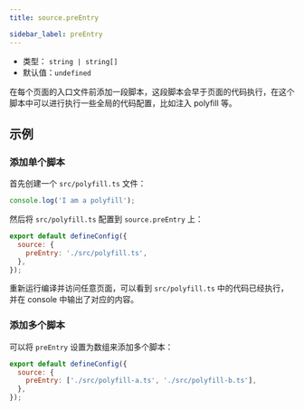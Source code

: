 ```yaml
---
title: source.preEntry

sidebar_label: preEntry
---
```



- 类型： `string | string[]`
- 默认值：`undefined`

在每个页面的入口文件前添加一段脚本，这段脚本会早于页面的代码执行，在这个脚本中可以进行执行一些全局的代码配置，比如注入 polyfill 等。

## 示例

### 添加单个脚本

首先创建一个 `src/polyfill.ts` 文件：

```js title="src/polyfill.ts"
console.log('I am a polyfill');
```

然后将 `src/polyfill.ts` 配置到 `source.preEntry` 上：

```js title="modern.config.js"
export default defineConfig({
  source: {
    preEntry: './src/polyfill.ts',
  },
});
```

重新运行编译并访问任意页面，可以看到 `src/polyfill.ts` 中的代码已经执行，并在 console 中输出了对应的内容。

### 添加多个脚本

可以将 `preEntry` 设置为数组来添加多个脚本：

```js title="modern.config.js"
export default defineConfig({
  source: {
    preEntry: ['./src/polyfill-a.ts', './src/polyfill-b.ts'],
  },
});
```
